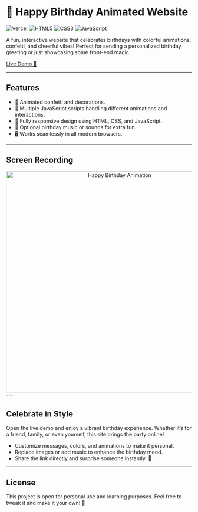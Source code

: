 # 🎉 Happy Birthday Animated Website
[![Vercel](https://img.shields.io/badge/Deployed%20on-Vercel-000000?logo=vercel&logoColor=white)](https://happybirthday-live.vercel.app)
[![HTML5](https://img.shields.io/badge/HTML5-E34F26?logo=html5&logoColor=white)]()
[![CSS3](https://img.shields.io/badge/CSS3-1572B6?logo=css3&logoColor=white)]()
[![JavaScript](https://img.shields.io/badge/JavaScript-F7DF1E?logo=javascript&logoColor=black)]()

A fun, interactive website that celebrates birthdays with colorful animations, confetti, and cheerful vibes! Perfect for sending a personalized birthday greeting or just showcasing some front-end magic.  

[Live Demo 🎂](https://happybirthday-live.vercel.app/)

---

## **Features**

- 🎈 Animated confetti and decorations.  
- 🎂 Multiple JavaScript scripts handling different animations and interactions.  
- 🌟 Fully responsive design using HTML, CSS, and JavaScript.  
- 🎵 Optional birthday music or sounds for extra fun.  
- 🖥 Works seamlessly in all modern browsers.  

---

## **Screen Recording**

<div align="center">
  <img src="assets/birthday.gif" width="600" alt="Happy Birthday Animation">
</div>
---

## **Celebrate in Style**

Open the live demo and enjoy a vibrant birthday experience. Whether it’s for a friend, family, or even yourself, this site brings the party online!  

- Customize messages, colors, and animations to make it personal.  
- Replace images or add music to enhance the birthday mood.  
- Share the link directly and surprise someone instantly. 🎉  

---

## **License**

This project is open for personal use and learning purposes. Feel free to tweak it and make it your own! 🎈

